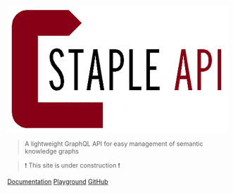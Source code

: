 <!-- _coverpage.md -->

![logo](favicon-transparent.png)

> A lightweight GraphQL API for easy management of semantic knowledge graphs

> :heavy_exclamation_mark: This site is under construction 
:heavy_exclamation_mark:

[Documentation](/home/) 
[Playground](http://playground.staple-api.org)
[GitHub](https://github.com/epistemik-co/staple-api) 